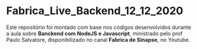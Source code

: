 # Fabrica_Live_Backend_12_12_2020

Este repositório foi montado com base nos códigos desenvolvidos durante a aula sobre **Banckend com NodeJS e Javascript**, ministrado pelo prof Paulo Salvatore, disponibilizado no canal **Fabrica de Sinapse**, no Youtube.
 
